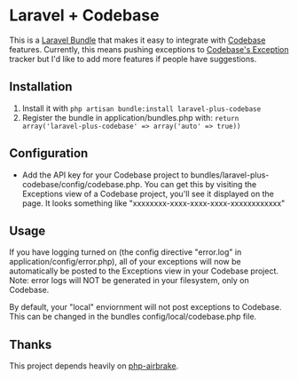 # Laravel + Codebase

This is a [Laravel Bundle](http://bundles.laravel.com/) that makes it easy to integrate with [Codebase](http://www.codebasehq.com/) features.  Currently, this means pushing exceptions to [Codebase's Exception](http://blog.atechmedia.com/2012/08/exception-tracking-in-codebase/) tracker but I'd like to add more features if people have suggestions.

## Installation

1. Install it with `php artisan bundle:install laravel-plus-codebase`
2. Register the bundle in application/bundles.php with: `return array('laravel-plus-codebase' => array('auto' => true))`

## Configuration

* Add the API key for your Codebase project to bundles/laravel-plus-codebase/config/codebase.php.  You can get this by visiting the Exceptions view of a Codebase project, you'll see it displayed on the page.  It looks something like "xxxxxxxx-xxxx-xxxx-xxxx-xxxxxxxxxxxx"

## Usage

If you have logging turned on (the config directive "error.log" in application/config/error.php), all of your exceptions will now be automatically be posted to the Exceptions view in your Codebase project.  Note: error logs will NOT be generated in your filesystem, only on Codebase.

By default, your "local" enviornment will not post exceptions to Codebase.  This can be changed in the bundles config/local/codebase.php file.

## Thanks

This project depends heavily on [php-airbrake](https://github.com/nodrew/php-airbrake).
